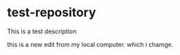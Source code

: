# test-repository
This is a test description


this is a new edit from my local computer. which i chamge.